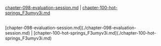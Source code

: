 [chapter-098-evaluation-session.md](./chapter-098-evaluation-session.md) | [chapter-100-hot-springs_F3umyv3i.md](./chapter-100-hot-springs_F3umyv3i.md) <br/>

<br/>
[chapter-098-evaluation-session.md](./chapter-098-evaluation-session.md) | [chapter-100-hot-springs_F3umyv3i.md](./chapter-100-hot-springs_F3umyv3i.md) <br/>
